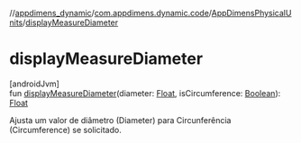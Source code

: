 //[appdimens_dynamic](../../../index.md)/[com.appdimens.dynamic.code](../index.md)/[AppDimensPhysicalUnits](index.md)/[displayMeasureDiameter](display-measure-diameter.md)

# displayMeasureDiameter

[androidJvm]\
fun [displayMeasureDiameter](display-measure-diameter.md)(diameter: [Float](https://kotlinlang.org/api/core/kotlin-stdlib/kotlin/-float/index.html), isCircumference: [Boolean](https://kotlinlang.org/api/core/kotlin-stdlib/kotlin/-boolean/index.html)): [Float](https://kotlinlang.org/api/core/kotlin-stdlib/kotlin/-float/index.html)

Ajusta um valor de diâmetro (Diameter) para Circunferência (Circumference) se solicitado.